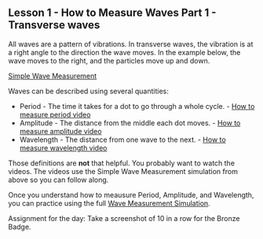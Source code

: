 ## Lesson 1 - How to Measure Waves Part 1 - Transverse waves
All waves are a pattern of vibrations. In transverse waves, the vibration is at a right angle to the direction the wave moves. In the example below, the wave moves to the right, and the particles move up and down.

[Simple Wave Measurement](https://whscience.org/wavemeasure/simple/)

Waves can be described using several quantities:

- Period - The time it takes for a dot to go through a whole cycle. - [How to measure period video](./howtomeasureperiod.mp4)
- Amplitude - The distance from the middle each dot moves. - [How to measure amplitude video](./howtomeasureamplitude.mp4)
- Wavelength - The distance from one wave to the next. - [How to measure wavelength video](./howtomeasurewavelength.mp4)

Those definitions are **not** that helpful. You probably want to watch the videos. The videos use the Simple Wave Measurement simulation from above so you can follow along.

Once you understand how to meausure Period, Amplitude, and Wavelength, you can practice using the full [Wave Measurement Simulation](https://whscience.org/wavemeasure/measure/).

Assignment for the day: Take a screenshot of 10 in a row for the Bronze Badge.
